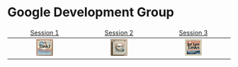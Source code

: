 # Google Development Group

<table>
    <thead>
        <tr>
<td align="center" width="25%"><a href="https://github.com/AGhaith/GDG-Session-1/blob/master/README.md">         Session 1    </a></td>
<td align="center" width="25%"><a href="https://github.com/AGhaith/GDG-Session-2/blob/master/README.md">         Session 2    </a></td>
<td align="center" width="25%"><a href="https://github.com/AGhaith/Inclass-Task/blob/master/README.md">         Session 3    </a></td>
        </tr>
    </thead>
    <tbody>
        <tr>
<td align="center"><a href="https://github.com/AGhaith/Task1/blob/master/README.md">        <img src="/Logos/Task1.png"          width="25%"></img></a></td>
<td align="center"><a href="https://github.com/AGhaith/Task2/blob/master/README.md">        <img src="/Logos/Task2.png"          width="25%"></img></a></td>
<td align="center"><a href="https://github.com/AGhaith/Inclass-Task/blob/master/README.md">        <img src="/Logos/Inclass.png"          width="25%"></img></a></td>
        </tr>
    </tbody>

</table>
</table>
